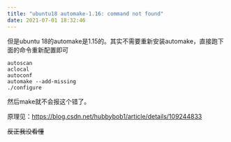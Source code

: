 ```yaml
---
title: "ubuntu18 automake-1.16: command not found"
date: 2021-07-01 18:32:46
---
```


但是ubuntu 18的automake是1.15的。其实不需要重新安装automake，直接跑下面的命令重新配置即可

```shell
autoscan
aclocal
autoconf
automake --add-missing
./configure
```
然后make就不会报这个错了。

原理见：<https://blog.csdn.net/hubbybob1/article/details/109244833>

~~反正我没看懂~~
